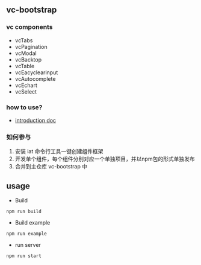 ## vc-bootstrap

### vc components

* vcTabs
* vcPagination
* vcModal
* vcBacktop
* vcTable
* vcEacyclearinput
* vcAutocomplete
* vcEchart
* vcSelect

### how to use?

* [introduction doc](https://iwaimai-bi-fe.github.io/vc-bootstrap-doc/guide/)

### 如何参与

1. 安装 iat 命令行工具一键创建组件框架
2. 开发单个组件，每个组件分别对应一个单独项目，并以npm包的形式单独发布
3. 合并到主仓库 vc-bootstrap 中

## usage

* Build

```node
npm run build
```

* Build example

```node
npm run example
```

* run server

```node
npm run start
```